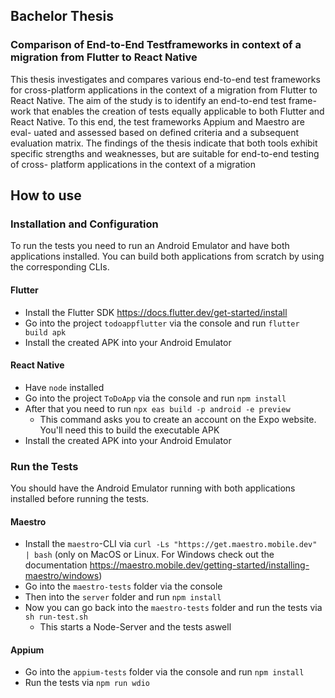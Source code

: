 ## Bachelor Thesis
### Comparison of End-to-End Testframeworks in context of a migration from Flutter to React Native

This thesis investigates and compares various end-to-end test frameworks
for cross-platform applications in the context of a migration from Flutter to
React Native. The aim of the study is to identify an end-to-end test frame-
work that enables the creation of tests equally applicable to both Flutter and
React Native. To this end, the test frameworks Appium and Maestro are eval-
uated and assessed based on defined criteria and a subsequent evaluation
matrix. The findings of the thesis indicate that both tools exhibit specific
strengths and weaknesses, but are suitable for end-to-end testing of cross-
platform applications in the context of a migration


## How to use
### Installation and Configuration
To run the tests you need to run an Android Emulator and have both applications installed.
You can build both applications from scratch by using the corresponding CLIs.

#### Flutter
- Install the Flutter SDK https://docs.flutter.dev/get-started/install
- Go into the project `todoappflutter` via the console and run `flutter build apk`
- Install the created APK into your Android Emulator
#### React Native
- Have `node` installed
- Go into the project `ToDoApp` via the console and run `npm install`
- After that you need to run `npx eas build -p android -e preview`
  - This command asks you to create an account on the Expo website. You'll need this to build the executable APK
- Install the created APK into your Android Emulator
 
### Run the Tests
You should have the Android Emulator running with both applications installed before running the tests.

#### Maestro

- Install the `maestro`-CLI via `curl -Ls "https://get.maestro.mobile.dev" | bash` (only on MacOS or Linux. For Windows check out the documentation https://maestro.mobile.dev/getting-started/installing-maestro/windows)
- Go into the `maestro-tests` folder via the console
- Then into the `server` folder and run `npm install`
- Now you can go back into the `maestro-tests` folder and run the tests via `sh run-test.sh`
  - This starts a Node-Server and the tests aswell

 #### Appium

- Go into the `appium-tests` folder via the console and run `npm install`
- Run the tests via `npm run wdio`
